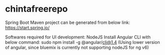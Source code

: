 # chintafreerepo

Spring Boot Maven project can be generated from below link:
https://start.spring.io/

Softwares required for UI development:
NodeJS
Install Angular CLI with below command:
sudo npm install -g @angular/cli@1.4
(Using lower version of angular, since bluemix is currently not supporting nodeJS for ng v6)
